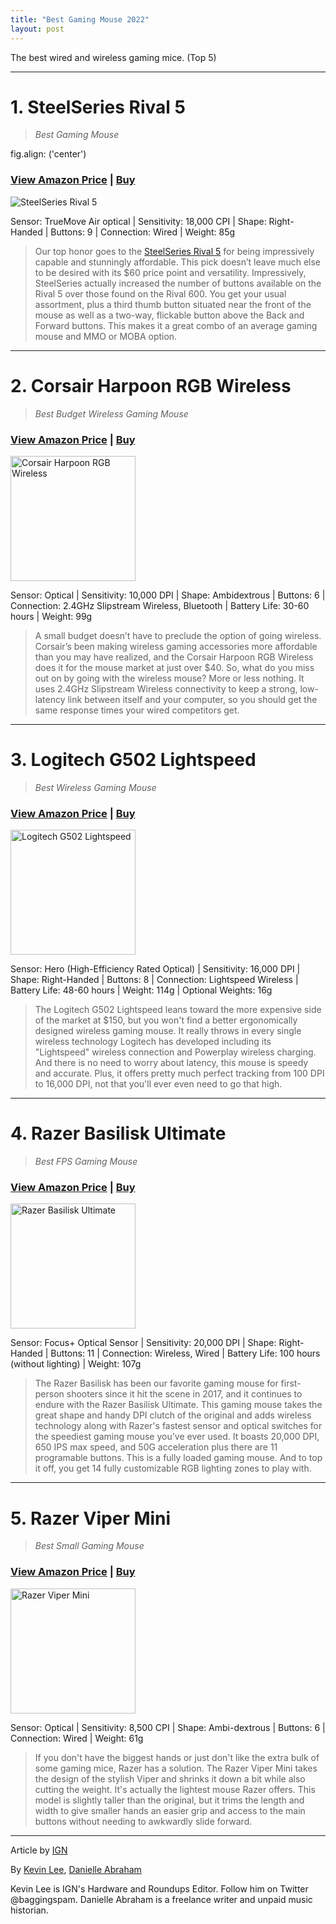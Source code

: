 ```yaml
---
title: "Best Gaming Mouse 2022"
layout: post
---
```


The best wired and wireless gaming mice. (Top 5)



---

# 1. SteelSeries Rival 5

> _Best Gaming Mouse_

fig.align: ('center')
### [View Amazon Price](https://amzn.to/3RaqFJp) | [Buy](https://amzn.to/3RaqFJp)

![SteelSeries Rival 5](https://www.varle.lt/static/uploads/products/622/pel/pele-steelseries-rival-5.jpg)

Sensor: TrueMove Air optical | Sensitivity: 18,000 CPI | Shape: Right-Handed | Buttons: 9 | Connection: Wired | Weight: 85g

> Our top honor goes to the [SteelSeries Rival 5](https://amzn.to/3RaqFJp) for being impressively capable and stunningly affordable. This pick doesn’t leave much else to be desired with its $60 price point and versatility. Impressively, SteelSeries actually increased the number of buttons available on the Rival 5 over those found on the Rival 600. You get your usual assortment, plus a third thumb button situated near the front of the mouse as well as a two-way, flickable button above the Back and Forward buttons. This makes it a great combo of an average gaming mouse and MMO or MOBA option.

---

# 2. Corsair Harpoon RGB Wireless

> _Best Budget Wireless Gaming Mouse_

### [View Amazon Price](https://amzn.to/3OFJQJ7) | [Buy](https://amzn.to/3OFJQJ7)

<img src="https://kainos-img.dgn.lt/photos2_25_118787090/img.jpg" alt="Corsair Harpoon RGB Wireless" height="200"/>

Sensor: Optical | Sensitivity: 10,000 DPI | Shape: Ambidextrous | Buttons: 6 | Connection: 2.4GHz Slipstream Wireless, Bluetooth | Battery Life: 30-60 hours | Weight: 99g

> A small budget doesn’t have to preclude the option of going wireless. Corsair’s been making wireless gaming accessories more affordable than you may have realized, and the Corsair Harpoon RGB Wireless does it for the mouse market at just over $40. So, what do you miss out on by going with the wireless mouse? More or less nothing. It uses 2.4GHz Slipstream Wireless connectivity to keep a strong, low-latency link between itself and your computer, so you should get the same response times your wired competitors get.

---

# 3. Logitech G502 Lightspeed

> _Best Wireless Gaming Mouse_

### [View Amazon Price](https://amzn.to/3yhI9dV) | [Buy](https://amzn.to/3yhI9dV)

<img src="https://kainos-img.dgn.lt/photos2_25_40264131/img.jpg" alt="Logitech G502 Lightspeed" height="200"/>

Sensor: Hero (High-Efficiency Rated Optical) | Sensitivity: 16,000 DPI | Shape: Right-Handed | Buttons: 8 | Connection: Lightspeed Wireless | Battery Life: 48-60 hours | Weight: 114g | Optional Weights: 16g

> The Logitech G502 Lightspeed leans toward the more expensive side of the market at $150, but you won't find a better ergonomically designed wireless gaming mouse. It really throws in every single wireless technology Logitech has developed including its "Lightspeed" wireless connection and Powerplay wireless charging. And there is no need to worry about latency, this mouse is speedy and accurate. Plus, it offers pretty much perfect tracking from 100 DPI to 16,000 DPI, not that you'll ever even need to go that high. 

---

# 4. Razer Basilisk Ultimate

> _Best FPS Gaming Mouse_

### [View Amazon Price](https://amzn.to/3yBQAlV) | [Buy](https://amzn.to/3yBQAlV)

<img src="https://images.kaina24.lt/3129/77/razer-basilisk-ultimate-3.jpg" alt="Razer Basilisk Ultimate" height="200"/>

Sensor: Focus+ Optical Sensor | Sensitivity: 20,000 DPI | Shape: Right-Handed | Buttons: 11 | Connection: Wireless, Wired | Battery Life: 100 hours (without lighting) | Weight: 107g

> The Razer Basilisk has been our favorite gaming mouse for first-person shooters since it hit the scene in 2017, and it continues to endure with the Razer Basilisk Ultimate. This gaming mouse takes the great shape and handy DPI clutch of the original and adds wireless technology along with Razer's fastest sensor and optical switches for the speediest gaming mouse you've ever used. It boasts 20,000 DPI, 650 IPS max speed, and 50G acceleration plus there are 11 programable buttons. This is a fully loaded gaming mouse. And to top it off, you get 14 fully customizable RGB lighting zones to play with.

---

# 5. Razer Viper Mini

> _Best Small Gaming Mouse_

### [View Amazon Price](https://amzn.to/3AurwyJ) | [Buy](https://amzn.to/3AurwyJ)

<img src="https://kainos-img.dgn.lt/photos2_25_65250481/img.jpg" alt="Razer Viper Mini" height="200"/>

Sensor: Optical | Sensitivity: 8,500 CPI | Shape: Ambi-dextrous | Buttons: 6 | Connection: Wired | Weight: 61g

> If you don't have the biggest hands or just don't like the extra bulk of some gaming mice, Razer has a solution. The Razer Viper Mini takes the design of the stylish Viper and shrinks it down a bit while also cutting the weight. It's actually the lightest mouse Razer offers. This model is slightly taller than the original, but it trims the length and width to give smaller hands an easier grip and access to the main buttons without needing to awkwardly slide forward.

---
Article by [IGN](https://www.ign.com/articles/best-gaming-mouse)

By [Kevin Lee](https://www.ign.com/person/baggingspam), [Danielle Abraham](https://www.ign.com/person/danielleabraham)

Kevin Lee is IGN's Hardware and Roundups Editor. Follow him on Twitter @baggingspam. Danielle Abraham is a freelance writer and unpaid music historian.
